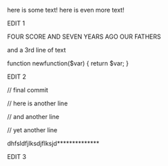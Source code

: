here is some text!
here is even more text!

EDIT 1

FOUR SCORE AND SEVEN  YEARS AGO OUR FATHERS

and a 3rd line of text

function newfunction($var) {
	return $var;
}

EDIT 2

// final commit

// here is another line

// and another line

// yet another line

dhfsldfjlksdjflksjd**************


EDIT 3
